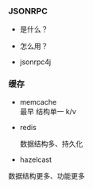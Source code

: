 ###  JSONRPC
- 是什么？

- 怎么用？

- jsonrpc4j

###  缓存

- memcache    
    最早 结构单一 k/v
- redis

    数据结构多、持久化    
- hazelcast

数据结构更多、功能更多